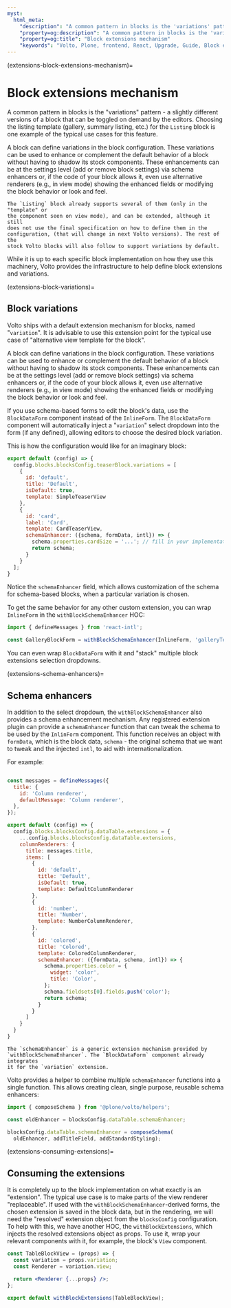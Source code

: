 ```yaml
---
myst:
  html_meta:
    "description": "A common pattern in blocks is the 'variations' pattern - a slightly different versions of a block that can be toggled on demand by the editors."
    "property=og:description": "A common pattern in blocks is the 'variations' pattern - a slightly different versions of a block that can be toggled on demand by the editors."
    "property=og:title": "Block extensions mechanism"
    "keywords": "Volto, Plone, frontend, React, Upgrade, Guide, Block extensions, variations, schema enhancers"
---
```


(extensions-block-extensions-mechanism)=

# Block extensions mechanism

A common pattern in blocks is the "variations" pattern - a slightly different versions of
a block that can be toggled on demand by the editors. Choosing the
listing template (gallery, summary listing, etc.) for the `Listing` block is
one example of the typical use cases for this feature.

A block can define variations in the block configuration. These variations can
be used to enhance or complement the default behavior of a block without having
to shadow its stock components. These enhancements can be at the settings level
(add or remove block settings) via schema enhancers or, if the code of your
block allows it, even use alternative renderers (e.g., in view mode) showing the
enhanced fields or modifying the block behavior or look and feel.

```{note}
The `Listing` block already supports several of them (only in the "template" or
the component seen on view mode), and can be extended, although it still
does not use the final specification on how to define them in the
configuration, (that will change in next Volto versions). The rest of the
stock Volto blocks will also follow to support variations by default.
```

While it is up to each specific block implementation on how they use
this machinery, Volto provides the infrastructure to help define block
extensions and variations.


(extensions-block-variations)=

## Block variations

Volto ships with a default extension mechanism for blocks, named "`variation`".
It is advisable to use this extension point for the typical use case of
"alternative view template for the block".

A block can define variations in the block configuration. These variations can
be used to enhance or complement the default behavior of a block without having
to shadow its stock components. These enhancements can be at the settings level
(add or remove block settings) via schema enhancers or, if the code of your
block allows it, even use alternative renderers (e.g., in view mode) showing the
enhanced fields or modifying the block behavior or look and feel.

If you use schema-based forms to edit the block's data, use the `BlockDataForm`
component instead of the `InlineForm`. The `BlockDataForm` component will automatically
inject a "`variation`" select dropdown into the form (if any defined), allowing editors
to choose the desired block variation.

This is how the configuration would like for an imaginary block:

```jsx
export default (config) => {
  config.blocks.blocksConfig.teaserBlock.variations = [
    {
      id: 'default',
      title: 'Default',
      isDefault: true,
      template: SimpleTeaserView
    },
    {
      id: 'card',
      label: 'Card',
      template: CardTeaserView,
      schemaEnhancer: ({schema, formData, intl}) => {
        schema.properties.cardSize = '...'; // fill in your implementation
        return schema;
      }
    }
  ];
}
```

Notice the `schemaEnhancer` field, which allows customization of the schema for
schema-based blocks, when a particular variation is chosen.

To get the same behavior for any other custom extension, you can wrap
`InlineForm` in the `withBlockSchemaEnhancer` HOC:

```jsx
import { defineMessages } from 'react-intl';

const GalleryBlockForm = withBlockSchemaEnhancer(InlineForm, 'galleryTemplates');
```

You can even wrap `BlockDataForm` with it and "stack" multiple block extensions
selection dropdowns.


(extensions-schema-enhancers)=

## Schema enhancers

In addition to the select dropdown, the `withBlockSchemaEnhancer` also provides
a schema enhancement mechanism. Any registered extension plugin can provide
a `schemaEnhancer` function that can tweak the schema to be used by the
`InlinForm` component. This function receives an object with `formData`, which
is the block data, `schema` - the original schema that we want to tweak and the
injected `intl`, to aid with internationalization.

For example:

```jsx

const messages = defineMessages({
  title: {
    id: 'Column renderer',
    defaultMessage: 'Column renderer',
  },
});

export default (config) => {
  config.blocks.blocksConfig.dataTable.extensions = {
    ...config.blocks.blocksConfig.dataTable.extensions,
    columnRenderers: {
      title: messages.title,
      items: [
        {
          id: 'default',
          title: 'Default',
          isDefault: true,
          template: DefaultColumnRenderer
        },
        {
          id: 'number',
          title: 'Number',
          template: NumberColumnRenderer,
        },
        {
          id: 'colored',
          title: 'Colored',
          template: ColoredColumnRenderer,
          schemaEnhancer: ({formData, schema, intl}) => {
            schema.properties.color = {
              widget: 'color',
              title: 'Color',
            };
            schema.fieldsets[0].fields.push('color');
            return schema;
          }
        }
      ]
    }
  }
}
```

```{note}
The `schemaEnhancer` is a generic extension mechanism provided by
`withBlockSchemaEnhancer`. The `BlockDataForm` component already integrates
it for the `variation` extension.
```

Volto provides a helper to combine multiple `schemaEnhancer` functions into a single
function. This allows creating clean, single purpose, reusable schema enhancers:

```js
import { composeSchema } from '@plone/volto/helpers';

const oldEnhancer = blocksConfig.dataTable.schemaEnhancer;

blocksConfig.dataTable.schemaEnhancer = composeSchema(
  oldEnhancer, addTitleField, addStandardStyling);
```

(extensions-consuming-extensions)=

## Consuming the extensions

It is completely up to the block implementation on what exactly is an
"extension". The typical use case is to make parts of the view renderer
"replaceable". If used with the `withBlockSchemaEnhancer`-derived forms, the
chosen extension is saved in the block data, but in the rendering, we will
 need the "resolved" extension object from the `blocksConfig`
configuration. To help with this, we have another HOC, the
`withBlockExtensions`, which injects the resolved extensions object as props.
To use it, wrap your relevant components with it, for example, the block's `View` component.

```jsx
const TableBlockView = (props) => {
  const variation = props.variation;
  const Renderer = variation.view;

  return <Renderer {...props} />;
};

export default withBlockExtensions(TableBlockView);
```
